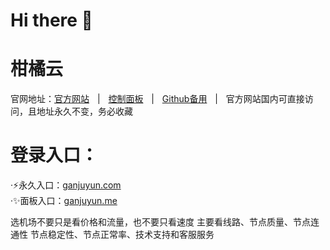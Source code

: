 <h1>Hi there 👋</h1>

# 柑橘云

官网地址：<a href="https://ganjuyun.com/" target="_blank">官方网站</a>ㅤ|ㅤ<a href="https://ganjuyun.me/" target="_blank">控制面板</a>ㅤ|ㅤ<a href="https://github.com/CN-Root/ganjuyun" target="_blank">Github备用</a>ㅤ|ㅤ官方网站国内可直接访问，且地址永久不变，务必收藏


# 登录入口：
·⚡永久入口：<a href="https://ganjuyun.com" targer="_blank">ganjuyun.com</a>
<br />
·✨面板入口：<a href="https://ganjuyun.me" targer="_blank">ganjuyun.me</a>

选机场不要只是看价格和流量，也不要只看速度
主要看线路、节点质量、节点连通性
节点稳定性、节点正常率、技术支持和客服服务
